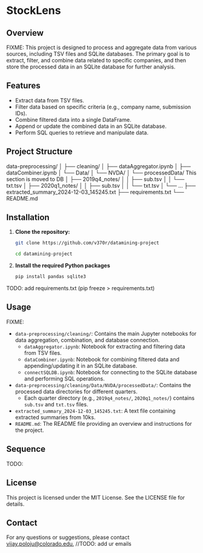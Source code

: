 # StockLens

## Overview

FIXME: 
This project is designed to process and aggregate data from various sources, including TSV files and SQLite databases. The primary goal is to extract, filter, and combine data related to specific companies, and then store the processed data in an SQLite database for further analysis.

## Features

- Extract data from TSV files.
- Filter data based on specific criteria (e.g., company name, submission IDs).
- Combine filtered data into a single DataFrame.
- Append or update the combined data in an SQLite database.
- Perform SQL queries to retrieve and manipulate data.

## Project Structure

data-preprocessing/
│
├── cleaning/
│   ├── dataAggregator.ipynb
│   ├── dataCombiner.ipynb
│   └── Data/
│       └── NVDA/
│           └── processedData/                  This section is moved to DB
│               ├── 2019q4_notes/
│               │   ├── sub.tsv
│               │   └── txt.tsv
│               ├── 2020q1_notes/
│               │   ├── sub.tsv
│               │   └── txt.tsv
│               └── ...
├── extracted_summary_2024-12-03_145245.txt
├── requirements.txt
└── README.md

## Installation

1. **Clone the repository:**
   ```sh
   git clone https://github.com/v370r/datamining-project
   
   cd datamining-project
   ```


2. **Install the required Python packages**

    ```sh
    pip install pandas sqlite3
    ``` 

TODO: add requirements.txt (pip freeze > requirements.txt)



## Usage
FIXME:
- `data-preprocessing/cleaning/`: Contains the main Jupyter notebooks for data aggregation, combination, and database connection.
  - `dataAggregator.ipynb`: Notebook for extracting and filtering data from TSV files.
  - `dataCombiner.ipynb`: Notebook for combining filtered data and appending/updating it in an SQLite database.
  - `connectSQLDB.ipynb`: Notebook for connecting to the SQLite database and performing SQL operations.
- `data-preprocessing/cleaning/Data/NVDA/processedData/`: Contains the processed data directories for different quarters.
  - Each quarter directory (e.g., `2019q4_notes/`, `2020q1_notes/`) contains `sub.tsv` and `txt.tsv` files.
- `extracted_summary_2024-12-03_145245.txt`: A text file containing extracted summaries from 10ks.
- `README.md`: The README file providing an overview and instructions for the project.

## Sequence
TODO:

## License
This project is licensed under the MIT License. See the LICENSE file for details.

## Contact
For any questions or suggestions, please contact vijay.poloju@colorado.edu, //TODO: add ur emails
